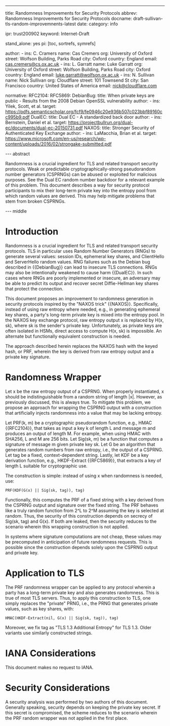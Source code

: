 ---
title: Randomness Improvements for Security Protocols
abbrev: Randomness Improvements for Security Protocols
docname: draft-sullivan-tls-random-improvemnents-latest
date:
category: info

ipr: trust200902
keyword: Internet-Draft

stand_alone: yes
pi: [toc, sortrefs, symrefs]

author:
    -
        ins: C. Cramers
        name: Cas Cremers
        org: University of Oxford
        street: Wolfson Building, Parks Road
        city: Oxford
        country: England
        email: cas.cremers@cs.ox.ac.uk
    -
        ins: L. Garratt
        name: Luke Garratt
        org: University of Oxford
        street: Wolfson Building, Parks Road
        city: Oxford
        country: England
        email: luke.garratt@wolfson.ox.ac.uk
    -
        ins: N. Sullivan
        name: Nick Sullivan
        org: Cloudflare
        street: 101 Townsend St
        city: San Francisco
        country: United States of America
        email: nick@cloudflare.com

normative:
    RFC2104:
    RFC5869:
    DebianBug:
        title: When private keys are public - Results from the 2008 Debian OpenSSL vulnerability
        author:
            -
                ins: Yilek, Scott, et al.
        target: https://pdfs.semanticscholar.org/fcf9/fe0946c20e936b507c023bbf89160cc995b9.pdf
    DualEC:
        title: Dual EC - A standardized back door
        author:
            -
                ins: Bernstein, Daniel et al.
        target: https://projectbullrun.org/dual-ec/documents/dual-ec-20150731.pdf
    NAXOS:
        title: Stronger Security of Authenticated Key Exchange
        author:
            -
                ins: LaMacchia, Brian et al.
        target: https://www.microsoft.com/en-us/research/wp-content/uploads/2016/02/strongake-submitted.pdf

--- abstract

Randomness is a crucial ingredient for TLS and related transport security protocols.
Weak or predictable cryptographically-strong pseudorandom number generators (CSPRNGs)
can be abused or exploited for malicious purposes. See the Dual EC random number
backdoor for a relevant example of this problem. This document describes a way for
security protocol participants to mix their long-term private key into the entropy pool from 
which random values are derived. This may help mitigate problems that stem from broken CSPRNGs.

--- middle

# Introduction

Randomness is a crucial ingredient for TLS and related transport security protocols.
TLS in particular uses Random Number Generators (RNGs) to generate several values: session IDs,
ephemeral key shares, and ClientHello and ServerHello random values. RNG failures
such as the Debian bug described in {{DebianBug}} can lead to insecure TLS connections.
RNGs may also be intentionally weakened to cause harm {{DualEC}}.
In such cases where RNGs are poorly implemented or insecure, an adversary may be
able to predict its output and recover secret Diffie-Hellman key shares that protect
the connection.

This document proposes an improvement to randomness generation in security protocols
inspired by the "NAXOS trick" {{NAXOS}}. Specifically, instead of using raw entropy
where needed, e.g., in generating ephemeral key shares, a party's long-term private key
is mixed into the entropy pool. In the NAXOS key exchange protocol, raw entropy
output x is replaced by H(x, sk), where sk is the sender's private key.
Unfortunately, as private keys are often isolated in HSMs,
direct access to compute H(x, sk) is impossible. An alternate but functionally
equivalent construction is needed.

The approach described herein replaces the NAXOS hash with the keyed hash, or PRF, 
wherein the key is derived from raw entropy output and a private key signature.

# Randomness Wrapper

Let x be the raw entropy output of a CSPRNG. When properly instantiated, x should be
indistinguishable from a random string of length |x|. However, as previously discussed,
this is always true. To mitigate this problem, we propose an approach for wrapping
the CSPRNG output with a construction that artificially injects randomness into
a value that may be lacking entropy.

Let PRF(k, m) be a cryptographic pseudorandom function, e.g., HMAC {{RFC2104}}, that
takes as input a key k of length L and message m and produces an output of length M. 
For example, when using HMAC with SHA256, L and M are 256 bits.
Let Sig(sk, m) be a function that computes a signature of message m given
private key sk. Let G be an algorithm that generates random numbers from raw entropy, i.e., the
output of a CSPRNG. Let tag be a fixed, context-dependent string. Lastly, let KDF be a key derivation
function, e.g., HKDF-Extract {{RFC5869}}, that extracts a key of length L
suitable for cryptographic use.

The construction is simple: instead of using x when randomness is needed,
use:

~~~
PRF(KDF(G(x) || Sig(sk, tag)), tag)
~~~

Functionally, this computes the PRF of a fixed string with a key derived from
the CSPRNG output and signature over the fixed string. The PRF behaves like
a truly random function from 2^L to 2^M assuming the key is selected at random.
Thus, the security of this construction depends on secrecy of Sig(sk, tag) and
G(x). If both are leaked, then the security reduces to the scenario wherein this
wrapping construction is not applied.

In systems where signature computations are not cheap, these values may be precomputed
in anticipation of future randomness requests. This is possible since the construction
depends solely upon the CSPRNG output and private key. 

# Application to TLS

The PRF randomness wrapper can be applied to any protocol wherein a party has
a long-term private key and also generates randomness. This is true of most
TLS servers. Thus, to apply this construction to TLS, one simply replaces the
"private" PRNG, i.e., the PRNG that generates private values, such as key shares,
with:

~~~
HMAC(HKDF-Extract(nil, G(x) || Sig(sk, tag)), tag)
~~~

Moreover, we fix tag as "TLS 1.3 Additional Entropy" for TLS 1.3. Older variants
use similarly constructed strings.

# IANA Considerations

This document makes no request to IANA.

# Security Considerations

A security analysis was performed by two authors of this document. Generally speaking,
security depends on keeping the private key secret. If this secret is compromised, the
scheme reduces to the scenario wherein the PRF random wrapper was not applied in the first place.


